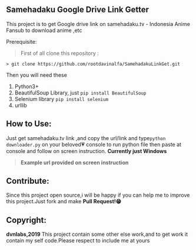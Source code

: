 ## **Samehadaku Google Drive Link Getter**

This project is to get Google drive link on samehadaku.tv - Indonesia Anime Fansub to download anime ,etc

Prerequisite:

> First of all clone this repository : 

    > git clone https://github.com/rootdavinalfa/SamehadakuLinkGet.git
Then you will need these
 1. Python3+
 2. BeautifulSoup Library, just `pip install BeautifulSoup`
 3. Selenium library `pip install selenium`
 4. urllib

## **How to Use:**

Just get samehadaku.tv link ,and copy the url/link and type`python downloader.py` on your beloved💗 console to run python file then paste at console and follow on screen instruction.
**Currently just Windows**

> **Example url provided on screen instruction**

## Contribute:

Since this project open source,i will be happy if you can help me to improve this project.Just fork and make **Pull Request!😁**

## Copyright:
**dvnlabs,2019**
This project contain some other else work,and to get work it contain my self code.Please respect to include me at yours

